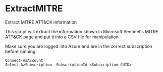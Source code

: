 # ExtractMITRE
Extract MITRE ATT&amp;CK information

This script will extract the information shown in Microsoft Sentinel's MITRE ATT&CK page and put it into a CSV file for manipulation.

Make sure you are logged into Azure and are in the correct subscription before running:

```
Connect-AZAccount
Select-AzSubscription -SubscriptionId <Subscription GUID>
```
